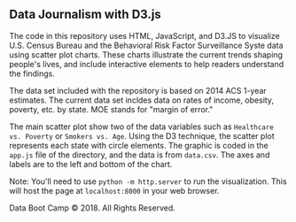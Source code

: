 ## Data Journalism with D3.js

The code in this repository uses HTML, JavaScript, and D3.JS to visualize U.S. Census Bureau and the Behavioral Risk Factor Surveillance Syste data using scatter plot charts. These charts illustrate the current trends shaping people's lives, and include interactive elements to help readers understand the findings.

The data set included with the repository is based on 2014 ACS 1-year estimates. The current data set incldes data on rates of income, obesity, poverty, etc. by state. MOE stands for "margin of error."

The main scatter plot show two of the data variables such as `Healthcare vs. Poverty` or `Smokers vs. Age`. Using the D3 technique, the scatter plot represents each state with circle elements. The graphic is coded in the `app.js` file of the directory, and the data is from `data.csv`. 
The axes and labels are to the left and bottom of the chart. 

Note: You'll need to use `python -m http.server` to run the visualization. This will host the page at `localhost:8000` in your web browser.

Data Boot Camp © 2018. All Rights Reserved.
